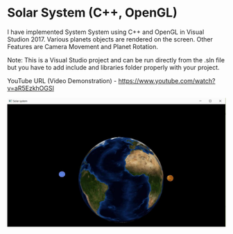 # Solar System (C++, OpenGL)
  
I have implemented System System using C++ and OpenGL in Visual Studion 2017. Various planets objects are rendered on the screen. Other Features are Camera Movement and Planet Rotation. 

Note: This is a Visual Studio project and can be run directly from the .sln file but you have to add include and libraries folder properly with your project.

YouTube URL (Video Demonstration) - https://www.youtube.com/watch?v=aR5EzkhOGSI

![alt_text](https://github.com/TDP4you/Solar-System/blob/master/Screenshot_0.jpg)


